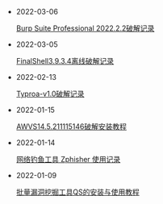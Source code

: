 - 2022-03-06

  [Burp Suite Professional 2022.2.2破解记录](https://www.21r000.top/article/38e1e532.html)

- 2022-03-05

  [FinalShell3.9.3.4离线破解记录](https://www.21r000.top/article/e6e5cbde.html)

- 2022-02-13

  [Typroa-v1.0破解记录](https://www.21r000.top/article/ce12b2b3.html)

- 2022-01-15

  [AWVS14.5.211115146破解安装教程](https://www.21r000.top/article/f0e9ef2f.html)

- 2022-01-14

  [网络钓鱼工具 Zphisher 使用记录](https://www.21r000.top/article/65c9583.html)

- 2022-01-09

  [批量漏洞挖掘工具QS的安装与使用教程](https://www.21r000.top/article/159145e.html)